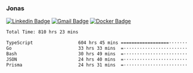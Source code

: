 ### Jonas
[![Linkedin Badge](https://img.shields.io/badge/-Jonas%20Neto-9933F7?style=flat-square&logo=Linkedin&logoColor=white&link=https://www.linkedin.com/in/jonas-nogueira-neto/)](https://www.linkedin.com/in/jonas-nogueira-neto/)
[![Gmail Badge](https://img.shields.io/badge/-nogueiraneto.jonas@gmail.com-9933F7?style=flat-square&logo=Gmail&logoColor=white&link=mailto:nogueiraneto.jonas@gmail.com)](mailto:nogueiraneto.jonas@gmail.com)
[![Docker Badge](https://img.shields.io/badge/-DockerHub-9933F7?style=flat-square&logo=Docker&logoColor=white&link=https://hub.docker.com/u/jonasssneto)](https://hub.docker.com/u/jonasssneto)


<!--START_SECTION:waka-->

```txt
Total Time: 810 hrs 23 mins

TypeScript                 604 hrs 45 mins ==================·······   73.90 %
Go                         33 hrs 33 mins  =························   04.10 %
Bash                       30 hrs 49 mins  =························   03.77 %
JSON                       24 hrs 40 mins  =························   03.02 %
Prisma                     24 hrs 31 mins  =························   03.00 %
```

<!--END_SECTION:waka-->
###
